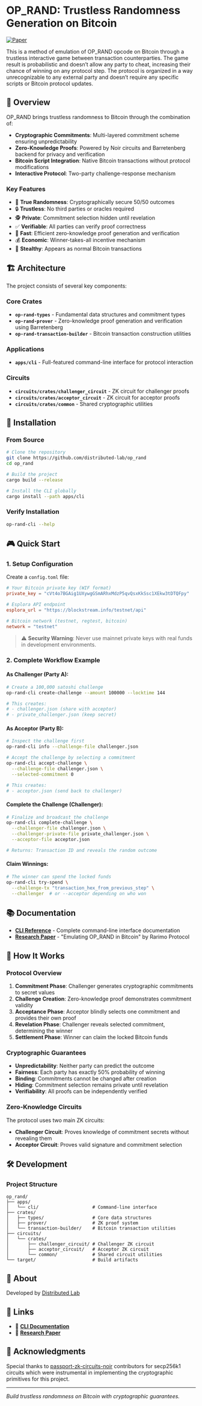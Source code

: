 # OP_RAND: Trustless Randomness Generation on Bitcoin

[![Paper](https://img.shields.io/badge/paper-arXiv-red.svg)](https://arxiv.org/pdf/2501.16451)

This is a method of emulation of OP_RAND opcode on Bitcoin through a trustless
interactive game between transaction counterparties. The game result is probabilistic and doesn’t
allow any party to cheat, increasing their chance of winning on any protocol step. The protocol is
organized in a way unrecognizable to any external party and doesn’t require any specific scripts
or Bitcoin protocol updates.

## 📖 Overview

OP_RAND brings trustless randomness to Bitcoin through the combination of:

- **Cryptographic Commitments**: Multi-layered commitment scheme ensuring unpredictability
- **Zero-Knowledge Proofs**: Powered by Noir circuits and Barretenberg backend for privacy and verification
- **Bitcoin Script Integration**: Native Bitcoin transactions without protocol modifications
- **Interactive Protocol**: Two-party challenge-response mechanism

### Key Features

- 🎲 **True Randomness**: Cryptographically secure 50/50 outcomes
- 🔒 **Trustless**: No third parties or oracles required
- 🕵️ **Private**: Commitment selection hidden until revelation
- ✅ **Verifiable**: All parties can verify proof correctness
- 🏃 **Fast**: Efficient zero-knowledge proof generation and verification
- 💰 **Economic**: Winner-takes-all incentive mechanism
- 👻 **Stealthy**: Appears as normal Bitcoin transactions

## 🏗️ Architecture

The project consists of several key components:

### Core Crates

- **`op-rand-types`** - Fundamental data structures and commitment types
- **`op-rand-prover`** - Zero-knowledge proof generation and verification using Barretenberg
- **`op-rand-transaction-builder`** - Bitcoin transaction construction utilities

### Applications

- **`apps/cli`** - Full-featured command-line interface for protocol interaction

### Circuits

- **`circuits/crates/challenger_circuit`** - ZK circuit for challenger proofs
- **`circuits/crates/acceptor_circuit`** - ZK circuit for acceptor proofs
- **`circuits/crates/common`** - Shared cryptographic utilities

## 🚀 Installation

### From Source

```bash
# Clone the repository
git clone https://github.com/distributed-lab/op_rand
cd op_rand

# Build the project
cargo build --release

# Install the CLI globally
cargo install --path apps/cli
```

### Verify Installation

```bash
op-rand-cli --help
```

## 🎮 Quick Start

### 1. Setup Configuration

Create a `config.toml` file:

```toml
# Your Bitcoin private key (WIF format)
private_key = "cVt4o7BGAig1UXywgGSmARhxMdzP5qvQsxKkSsc1XEkw3tDTQFpy"

# Esplora API endpoint
esplora_url = "https://blockstream.info/testnet/api"

# Bitcoin network (testnet, regtest, bitcoin)
network = "testnet"
```

> ⚠️ **Security Warning**: Never use mainnet private keys with real funds in development environments.

### 2. Complete Workflow Example

#### As Challenger (Party A):

```bash
# Create a 100,000 satoshi challenge
op-rand-cli create-challenge --amount 100000 --locktime 144

# This creates:
# - challenger.json (share with acceptor)
# - private_challenger.json (keep secret)
```

#### As Acceptor (Party B):

```bash
# Inspect the challenge first
op-rand-cli info --challenge-file challenger.json

# Accept the challenge by selecting a commitment
op-rand-cli accept-challenge \
  --challenge-file challenger.json \
  --selected-commitment 0

# This creates:
# - acceptor.json (send back to challenger)
```

#### Complete the Challenge (Challenger):

```bash
# Finalize and broadcast the challenge
op-rand-cli complete-challenge \
  --challenger-file challenger.json \
  --challenger-private-file private_challenger.json \
  --acceptor-file acceptor.json

# Returns: Transaction ID and reveals the random outcome
```

#### Claim Winnings:

```bash
# The winner can spend the locked funds
op-rand-cli try-spend \
  --challenge-tx "transaction_hex_from_previous_step" \
  --challenger  # or --acceptor depending on who won
```

## 📚 Documentation

- **[CLI Reference](apps/cli/README.md)** - Complete command-line interface documentation
- **[Research Paper](https://arxiv.org/pdf/2501.16451)** - "Emulating OP_RAND in Bitcoin" by Rarimo Protocol

## 🔬 How It Works

### Protocol Overview

1. **Commitment Phase**: Challenger generates cryptographic commitments to secret values
2. **Challenge Creation**: Zero-knowledge proof demonstrates commitment validity
3. **Acceptance Phase**: Acceptor blindly selects one commitment and provides their own proof
4. **Revelation Phase**: Challenger reveals selected commitment, determining the winner
5. **Settlement Phase**: Winner can claim the locked Bitcoin funds

### Cryptographic Guarantees

- **Unpredictability**: Neither party can predict the outcome
- **Fairness**: Each party has exactly 50% probability of winning
- **Binding**: Commitments cannot be changed after creation
- **Hiding**: Commitment selection remains private until revelation
- **Verifiability**: All proofs can be independently verified

### Zero-Knowledge Circuits

The protocol uses two main ZK circuits:

- **Challenger Circuit**: Proves knowledge of commitment secrets without revealing them
- **Acceptor Circuit**: Proves valid signature and commitment selection

## 🛠️ Development

### Project Structure

```
op_rand/
├── apps/
│   └── cli/                    # Command-line interface
├── crates/
│   ├── types/                  # Core data structures
│   ├── prover/                 # ZK proof system
│   └── transaction-builder/    # Bitcoin transaction utilities
├── circuits/
│   └── crates/
│       ├── challenger_circuit/ # Challenger ZK circuit
│       ├── acceptor_circuit/   # Acceptor ZK circuit
│       └── common/             # Shared circuit utilities
└── target/                     # Build artifacts
```

## 🏢 About

Developed by [Distributed Lab](https://distributedlab.com/)

## 🔗 Links

- 📖 **[CLI Documentation](apps/cli/README.md)**
- 📄 **[Research Paper](https://arxiv.org/pdf/2501.16451)**

## 🙏 Acknowledgments

Special thanks to [passport-zk-circuits-noir](https://github.com/rarimo/passport-zk-circuits-noir) contributors for secp256k1 circuits which were instrumental in implementing the cryptographic primitives for this project.

---

_Build trustless randomness on Bitcoin with cryptographic guarantees._
